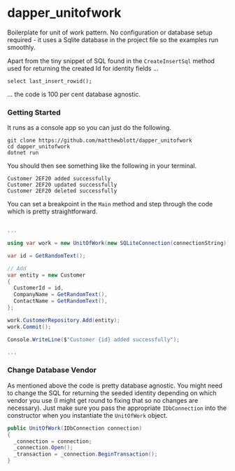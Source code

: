 # dapper_unitofwork

Boilerplate for unit of work pattern. No configuration or database setup required - it uses a Sqlite database in the project file so the examples run smoothly.
 
Apart from the tiny snippet of SQL found in the ```CreateInsertSql``` method used for returning the created Id for identity fields ...
```
select last_insert_rowid();
```
... the code is 100 per cent database agnostic.

### Getting Started

It runs as a console app so you can just do the following.

```
git clone https://github.com/matthewblott/dapper_unitofwork
cd dapper_unitofwork
dotnet run
```
You should then see something like the following in your terminal.

```
Customer 2EF20 added successfully
Customer 2EF20 updated successfully
Customer 2EF20 deleted successfully
```

You can set a breakpoint in the ```Main``` method and step through the code which is pretty straightforward.

```c#

...

using var work = new UnitOfWork(new SQLiteConnection(connectionString));

var id = GetRandomText();

// Add
var entity = new Customer 
{
  CustomerId = id,
  CompanyName = GetRandomText(),
  ContactName = GetRandomText(),
};

work.CustomerRepository.Add(entity);
work.Commit();

Console.WriteLine($"Customer {id} added successfully");

...

```

### Change Database Vendor

As mentioned above the code is pretty database agnostic. You might need to change the SQL for returning the seeded identity depending on which vendor you use (I might get round to fixing that so no changes are necessary). Just make sure you pass the appropriate ```IDbConnection``` into the constructor when you instantiate the ```UnitOfWork``` object.

```csharp
public UnitOfWork(IDbConnection connection)
{
  _connection = connection;
  _connection.Open();
  _transaction = _connection.BeginTransaction();
}
```

